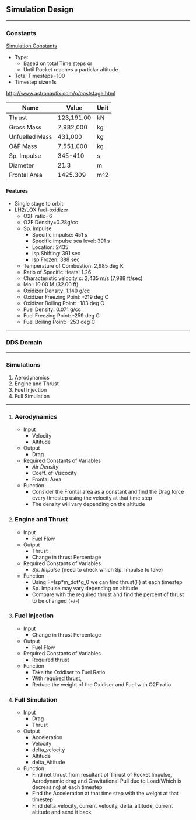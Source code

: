 ## Simulation Design

---

### Constants

<u>Simulation Constants</u>

- Type:
  - Based on total Time steps or
  - Until Rocket reaches a particlar altitude
- Total Timesteps=100
- Timestep size=1s

http://www.astronautix.com/o/ooststage.html

| Name           | Value      | Unit |
| -------------- | ---------- | ---- |
| Thrust         | 123,191.00 | kN   |
| Gross Mass     | 7,982,000  | kg   |
| Unfuelled Mass | 431,000    | kg   |
| O&F Mass       | 7,551,000  | kg   |
| Sp. Impulse    | 345-410    | s    |
| Diameter       | 21.3       | m    |
| Frontal Area   | 1425.309   | m^2  |

#### **Features**

- Single stage to orbit
- LH2/LOX fuel-oxidizer
  - O2F ratio=6
  - O2F Density=0.28g/cc
  - Sp. Impulse
    - Specific impulse: 451 s
    - Specific impulse sea level: 391 s
    - Location: 2435
    - Isp Shifting: 391 sec
    - Isp Frozen: 388 sec
  - Temperature of Combustion: 2,985 deg K
  - Ratio of Specific Heats: 1.26
  - Characteristic velocity c: 2,435 m/s (7,988 ft/sec)
  - Mol: 10.00 M (32.00 ft)
  - Oxidizer Density: 1.140 g/cc
  - Oxidizer Freezing Point: -219 deg C
  - Oxidizer Boiling Point: -183 deg C
  - Fuel Density: 0.071 g/cc
  - Fuel Freezing Point: -259 deg C
  - Fuel Boiling Point: -253 deg C

---

### DDS Domain

---

### Simulations

1. Aerodynamics
2. Engine and Thrust
3. Fuel Injection
4. Full Simulation

---

1. ### **Aerodynamics**

   - Input
     - Velocity
     - Altitude
   - Output
     - Drag
   - Required Constants of Variables
     - _Air Density_
     - Coeff. of Viscocity
     - Frontal Area
   - Function
     - Consider the Frontal area as a constant and find the Drag force every timestep using the velocity at that time step
     - The density will vary depending on the altitude

2. ### **Engine and Thrust**

   - Input
     - Fuel Flow
   - Output
     - Thrust
     - Change in thrust Percentage
   - Required Constants of Variables
     - _Sp. Impulse_ (need to check which Sp. Impulse to take)
   - Function
     - Using F=Isp\*m_dot\*g_0 we can find thrust(F) at each timestep
     - Sp. Impulse may vary depending on altitude
     - Compare with the required thrust and find the percent of thrust to be changed (+/-)

3. ### **Fuel Injection**

   - Input
     - Change in thrust Percentage
   - Output
     - Fuel Flow
   - Required Constants of Variables
     - Required thrust
   - Function
     - Take the Oxidiser to Fuel Ratio
     - With required thrust,
     - Reduce the weight of the Oxidiser and Fuel with O2F ratio

4. ### **Full Simulation**
   - Input
     - Drag
     - Thrust
   - Output
     - Acceleration
     - Velocity
     - delta_velocity
     - Altitude
     - delta_Altitude
   - Function
     - Find net thrust from resultant of Thrust of Rocket Impulse, Aerodynamic drag and Gravitational Pull due to Load(Which is decreasing) at each timestep
     - Find the Acceleration at that time step with the weight at that timestep
     - Find delta_velocity, current_velocity, delta_altitude, current altitude and send it back
